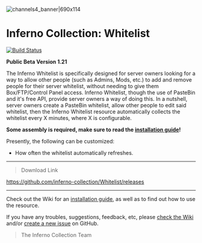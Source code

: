 ![channels4_banner|690x114](https://i.ibb.co/CHMD8y6/channels4-banner.jpg) 
# Inferno Collection: Whitelist
[![Build Status](https://travis-ci.com/inferno-collection/Whitelist.svg?branch=master)](https://travis-ci.com/inferno-collection/Whitelist)

__Public Beta Version 1.21__

The Inferno Whitelist is specifically designed for server owners looking for a way to allow other people (such as Admins, Mods, etc.) to add and remove people for their server whitelist, without needing to give them Box/FTP/Control Panel access. Inferno Whitelist, though the use of PasteBin and it's free API, provide server owners a way of doing this. In a nutshell, server owners create a PasteBin whitelist, allow other people to edit said whitelist, then the Inferno Whitelist resource automatically collects the whitelist every X minutes, where X is configurable.

**Some assembly is required, make sure to read the [installation guide](https://github.com/inferno-collection/Whitelist/wiki/Installation-Guide)!**

Presently, the following can be customized:
- How often the whitelist automatically refreshes.

***

> Download Link

https://github.com/inferno-collection/Whitelist/releases 

***
Check out the Wiki for an [installation guide](https://github.com/inferno-collection/Whitelist/wiki/Installation-Guide), as well as to find out how to use the resource.

If you have any troubles, suggestions, feedback, etc, please [check the Wiki](https://github.com/inferno-collection/Whitelist/wiki) and/or [create a new issue](https://github.com/inferno-collection/Whitelist/issues/new/choose) on GitHub.

> The Inferno Collection Team
